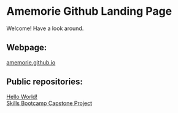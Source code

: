 # Amemorie Github Landing Page

Welcome! Have a look around.


## Webpage:
[amemorie.github.io](#amemorie.github.io)

## Public repositories:
[Hello World!](#../byb_project)\
[Skills Bootcamp Capstone Project](#../finalCapstone)
<!--

- 🔭 I’m currently working on ...
- 🌱 I’m currently learning ...
- 👯 I’m looking to collaborate on ...
- 🤔 I’m looking for help with ...
- 💬 Ask me about ...
- 📫 How to reach me: ...
- 😄 Pronouns: ...
- ⚡ Fun fact: ...
-->
